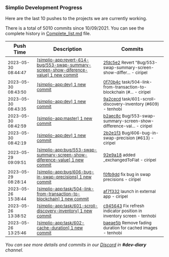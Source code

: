 
### Simplio Development Progress

Here are the last 10 pushes to the projects we are currently working.

There is a total of 5010 commits since 10/09/2021. You can see the complete history in
 [Complete_list.md](Complete_list.md) file.

| Push Time | Description | Commits |
| --- | --- | --- |
| <sub>2023-05-30 08:44:47</sub> | <sub>[[simplio-app:revert\-614\-bug/553\-swap\-summary\-screen\-show\-diference\-value] 1 new commit](https://github.com/SimplioOfficial/simplio-app/commit/2fdc5e28b4bbd9d6b9d5a4a70ceadbaaa3b360c8)</sub> | <sub>[2fdc5e2](https://github.com/SimplioOfficial/simplio-app/commit/2fdc5e28b4bbd9d6b9d5a4a70ceadbaaa3b360c8) Revert "Bug/553-swap-summary-screen-show-differ... - ciripel</sub> |
| <sub>2023-05-30 08:43:50</sub> | <sub>[[simplio-app:dev] 1 new commit](https://github.com/SimplioOfficial/simplio-app/commit/0f70b4c487f14221e95b8dfd9fdda9d72070c4c1)</sub> | <sub>[0f70b4c](https://github.com/SimplioOfficial/simplio-app/commit/0f70b4c487f14221e95b8dfd9fdda9d72070c4c1) task/504-link-from-transaction-to-blockchain (#... - ciripel</sub> |
| <sub>2023-05-30 08:43:35</sub> | <sub>[[simplio-app:dev] 1 new commit](https://github.com/SimplioOfficial/simplio-app/commit/9a2cecda534c0340927555f324957a4615ef2e73)</sub> | <sub>[9a2cecd](https://github.com/SimplioOfficial/simplio-app/commit/9a2cecda534c0340927555f324957a4615ef2e73) task/601-scroll-discovery-inventory (#609) - tenhobi</sub> |
| <sub>2023-05-30 08:42:59</sub> | <sub>[[simplio-app:master] 1 new commit](https://github.com/SimplioOfficial/simplio-app/commit/b2aec8c71401e5a776b27ee5f1bd894cefc0df53)</sub> | <sub>[b2aec8c](https://github.com/SimplioOfficial/simplio-app/commit/b2aec8c71401e5a776b27ee5f1bd894cefc0df53) Bug/553-swap-summary-screen-show-difference-val... - ciripel</sub> |
| <sub>2023-05-30 08:42:19</sub> | <sub>[[simplio-app:dev] 1 new commit](https://github.com/SimplioOfficial/simplio-app/commit/2b2e1f37368e51673f6c8b079c0519837598c748)</sub> | <sub>[2b2e1f3](https://github.com/SimplioOfficial/simplio-app/commit/2b2e1f37368e51673f6c8b079c0519837598c748) Bug/606-bug-in-swap-precision (#613) - ciripel</sub> |
| <sub>2023-05-29 09:09:51</sub> | <sub>[[simplio-app:bug/553\-swap\-summary\-screen\-show\-diference\-value] 1 new commit](https://github.com/SimplioOfficial/simplio-app/commit/92e9a185a6897f405d5b71b4ae52126fbd1c27af)</sub> | <sub>[92e9a18](https://github.com/SimplioOfficial/simplio-app/commit/92e9a185a6897f405d5b71b4ae52126fbd1c27af) added _exchangedToFiat - ciripel</sub> |
| <sub>2023-05-29 08:28:14</sub> | <sub>[[simplio-app:bug/606\-bug\-in\-swap\-precisions] 1 new commit](https://github.com/SimplioOfficial/simplio-app/commit/f0fb9dd326b30f207cfc2c761066ac088172d3eb)</sub> | <sub>[f0fb9dd](https://github.com/SimplioOfficial/simplio-app/commit/f0fb9dd326b30f207cfc2c761066ac088172d3eb) fix bug in swap precisions - ciripel</sub> |
| <sub>2023-05-26 15:38:44</sub> | <sub>[[simplio-app:task/504\-link\-from\-transaction\-to\-blockchain] 1 new commit](https://github.com/SimplioOfficial/simplio-app/commit/af7f332b519f420806fc4edd8b867d43e2e7bf13)</sub> | <sub>[af7f332](https://github.com/SimplioOfficial/simplio-app/commit/af7f332b519f420806fc4edd8b867d43e2e7bf13) launch in external app - ciripel</sub> |
| <sub>2023-05-26 13:38:52</sub> | <sub>[[simplio-app:task/601\-scroll\-discovery\-inventory] 1 new commit](https://github.com/SimplioOfficial/simplio-app/commit/c945643c3fceb314b60cb9cf9999a68546edfa99)</sub> | <sub>[c945643](https://github.com/SimplioOfficial/simplio-app/commit/c945643c3fceb314b60cb9cf9999a68546edfa99) Fix refresh indicator position in inventory screen - tenhobi</sub> |
| <sub>2023-05-26 13:25:46</sub> | <sub>[[simplio-app:task/602\-cache\-duration] 1 new commit](https://github.com/SimplioOfficial/simplio-app/commit/baeae5b653025c40f7cdd62afae88df449bbc62f)</sub> | <sub>[baeae5b](https://github.com/SimplioOfficial/simplio-app/commit/baeae5b653025c40f7cdd62afae88df449bbc62f) Remove fading duration for cached images - tenhobi</sub> |

_You can see more details and commits in our [Discord](https://discord.gg/aKhjuwZmdP) in **#dev-diary** channel._
